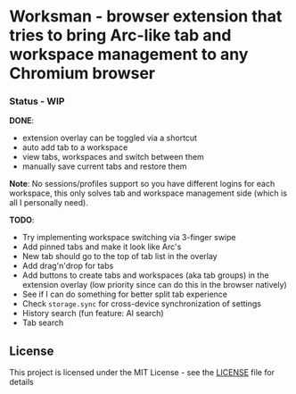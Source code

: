 # Worksman - browser extension that tries to bring Arc-like tab and workspace management to any Chromium browser

### Status - WIP

**DONE**:

- extension overlay can be toggled via a shortcut
- auto add tab to a workspace
- view tabs, workspaces and switch between them
- manually save current tabs and restore them

**Note**: No sessions/profiles support so you have different logins for each workspace, this only solves tab and workspace management side (which is all I personally need).

**TODO**:

- Try implementing workspace switching via 3-finger swipe
- Add pinned tabs and make it look like Arc's
- New tab should go to the top of tab list in the overlay
- Add drag'n'drop for tabs
- Add buttons to create tabs and workspaces (aka tab groups) in the extension overlay (low priority since can do this in the browser natively)
- See if I can do something for better split tab experience
- Check `storage.sync` for cross-device synchronization of settings
- History search (fun feature: AI search)
- Tab search

## License

This project is licensed under the MIT License - see the [LICENSE](LICENSE) file for details
